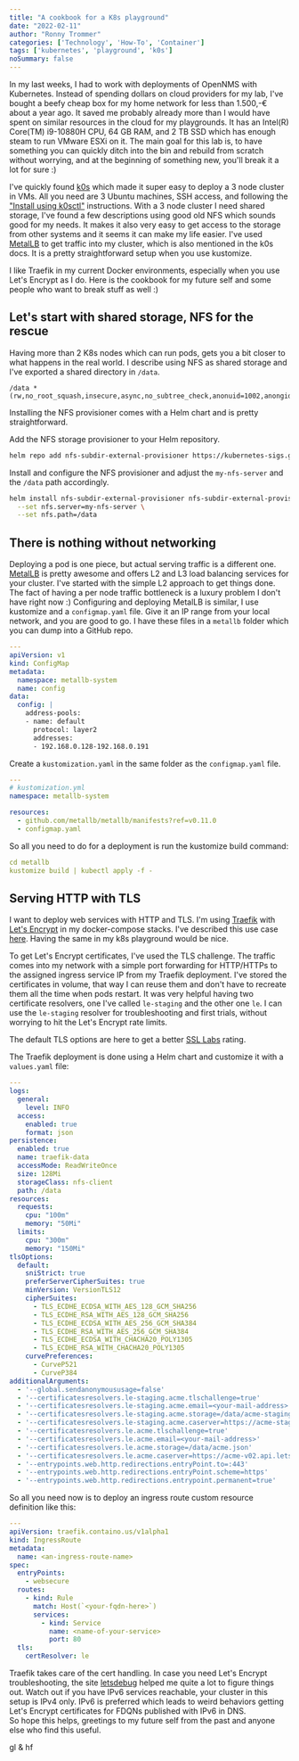 ```yaml
---
title: "A cookbook for a K8s playground"
date: "2022-02-11"
author: "Ronny Trommer"
categories: ['Technology', 'How-To', 'Container']
tags: ['kubernetes', 'playground', 'k0s']
noSummary: false
---
```


In my last weeks, I had to work with deployments of OpenNMS with Kubernetes.
Instead of spending dollars on cloud providers for my lab, I've bought a beefy cheap box for my home network for less than 1.500,-€ about a year ago.
It saved me probably already more than I would have spent on similar resources in the cloud for my playgrounds.
It has an Intel(R) Core(TM) i9-10880H CPU, 64 GB RAM, and 2 TB SSD which has enough steam to run VMware ESXi on it.
The main goal for this lab is, to have something you can quickly ditch into the bin and rebuild from scratch without worrying, and at the beginning of something new, you'll break it a lot for sure :)

I've quickly found [k0s](https://k0sproject.io/) which made it super easy to deploy a 3 node cluster in VMs.
All you need are 3 Ubuntu machines, SSH access, and following the ["Install using k0sctl"](https://docs.k0sproject.io/v1.23.3+k0s.0/k0sctl-install/) instructions.
With a 3 node cluster I need shared storage, I've found a few descriptions using good old NFS which sounds good for my needs.
It makes it also very easy to get access to the storage from other systems and it seems it can make my life easier.
I've used [MetalLB](https://metallb.universe.tf/) to get traffic into my cluster, which is also mentioned in the k0s docs.
It is a pretty straightforward setup when you use kustomize.

I like Traefik in my current Docker environments, especially when you use Let's Encrypt as I do.
Here is the cookbook for my future self and some people who want to break stuff as well :)

## Let's start with shared storage, NFS for the rescue

Having more than 2 K8s nodes which can run pods, gets you a bit closer to what happens in the real world.
I describe using NFS as shared storage and I've exported a shared directory in `/data`.

```plain
/data *(rw,no_root_squash,insecure,async,no_subtree_check,anonuid=1002,anongid=1002)
```

Installing the NFS provisioner comes with a Helm chart and is pretty straightforward.

Add the NFS storage provisioner to your Helm repository.
```bash
helm repo add nfs-subdir-external-provisioner https://kubernetes-sigs.github.io/nfs-subdir-external-provisioner
```

Install and configure the NFS provisioner and adjust the `my-nfs-server` and the `/data` path accordingly. 
```bash
helm install nfs-subdir-external-provisioner nfs-subdir-external-provisioner/nfs-subdir-external-provisioner \
  --set nfs.server=my-nfs-server \
  --set nfs.path=/data
```

## There is nothing without networking

Deploying a pod is one piece, but actual serving traffic is a different one.
[MetalLB](https://metallb.universe.tf/) is pretty awesome and offers L2 and L3 load balancing services for your cluster.
I've started with the simple L2 approach to get things done.
The fact of having a per node traffic bottleneck is a luxury problem I don't have right now :)
Configuring and deploying MetalLB is similar, I use kustomize and a `configmap.yaml` file.
Give it an IP range from your local network, and you are good to go.
I have these files in a `metallb` folder which you can dump into a GitHub repo.

```yaml
---
apiVersion: v1
kind: ConfigMap
metadata:
  namespace: metallb-system
  name: config
data:
  config: |
    address-pools:
    - name: default
      protocol: layer2
      addresses:
      - 192.168.0.128-192.168.0.191

```

Create a `kustomization.yaml` in the same folder as the `configmap.yaml` file.

```yaml
---
# kustomization.yml
namespace: metallb-system

resources:
  - github.com/metallb/metallb/manifests?ref=v0.11.0
  - configmap.yaml
```
So all you need to do for a deployment is run the kustomize build command:

```yaml
cd metallb
kustomize build | kubectl apply -f -
```

## Serving HTTP with TLS

I want to deploy web services with HTTP and TLS.
I'm using [Traefik](https://doc.traefik.io/traefik/) with [Let's Encrypt](https://letsencrypt.org) in my docker-compose stacks.
I've described this use case [here](/article/docker-traefik-letsencrypt/).
Having the same in my k8s playground would be nice.

To get Let's Encrypt certificates, I've used the TLS challenge.
The traffic comes into my network with a simple port forwarding for HTTP/HTTPs to the assigned ingress service IP from my Traefik deployment.
I've stored the certificates in volume, that way I can reuse them and don't have to recreate them all the time when pods restart.
It was very helpful having two certificate resolvers, one I've called `le-staging` and the other one `le`.
I can use the `le-staging` resolver for troubleshooting and first trials, without worrying to hit the Let's Encrypt rate limits.

The default TLS options are here to get a better [SSL Labs](https://www.ssllabs.com/9) rating.

The Traefik deployment is done using a Helm chart and customize it with a `values.yaml` file:

```yaml
---
logs:
  general:
    level: INFO
  access:
    enabled: true
    format: json
persistence:
  enabled: true
  name: traefik-data
  accessMode: ReadWriteOnce
  size: 128Mi
  storageClass: nfs-client
  path: /data
resources:
  requests:
    cpu: "100m"
    memory: "50Mi"
  limits:
    cpu: "300m"
    memory: "150Mi"
tlsOptions:
  default:
    sniStrict: true
    preferServerCipherSuites: true
    minVersion: VersionTLS12
    cipherSuites:
      - TLS_ECDHE_ECDSA_WITH_AES_128_GCM_SHA256
      - TLS_ECDHE_RSA_WITH_AES_128_GCM_SHA256
      - TLS_ECDHE_ECDSA_WITH_AES_256_GCM_SHA384
      - TLS_ECDHE_RSA_WITH_AES_256_GCM_SHA384
      - TLS_ECDHE_ECDSA_WITH_CHACHA20_POLY1305
      - TLS_ECDHE_RSA_WITH_CHACHA20_POLY1305
    curvePreferences:
      - CurveP521
      - CurveP384
additionalArguments:
  - '--global.sendanonymoususage=false'
  - '--certificatesresolvers.le-staging.acme.tlschallenge=true'
  - '--certificatesresolvers.le-staging.acme.email=<your-mail-address>'
  - '--certificatesresolvers.le-staging.acme.storage=/data/acme-staging.json'
  - '--certificatesresolvers.le-staging.acme.caserver=https://acme-staging-v02.api.letsencrypt.org/directory'
  - '--certificatesresolvers.le.acme.tlschallenge=true'
  - '--certificatesresolvers.le.acme.email=<your-mail-address>'
  - '--certificatesresolvers.le.acme.storage=/data/acme.json'
  - '--certificatesresolvers.le.acme.caserver=https://acme-v02.api.letsencrypt.org/directory'
  - '--entrypoints.web.http.redirections.entryPoint.to=:443'
  - '--entrypoints.web.http.redirections.entryPoint.scheme=https'
  - '--entrypoints.web.http.redirections.entrypoint.permanent=true'
```

So all you need now is to deploy an ingress route custom resource definition like this:

```yaml
---
apiVersion: traefik.containo.us/v1alpha1
kind: IngressRoute
metadata:
  name: <an-ingress-route-name>
spec:
  entryPoints:
    - websecure
  routes:
    - kind: Rule
      match: Host(`<your-fqdn-here>`)
      services:
        - kind: Service
          name: <name-of-your-service>
          port: 80
  tls:
    certResolver: le
```

Traefik takes care of the cert handling.
In case you need Let's Encrypt troubleshooting, the site [letsdebug](https://letsdebug.net/) helped me quite a lot to figure things out.
Watch out if you have IPv6 services reachable, your cluster in this setup is IPv4 only.
IPv6 is preferred which leads to weird behaviors getting Let's Encrypt certificates for FDQNs published with IPv6 in DNS.  
So hope this helps, greetings to my future self from the past and anyone else who find this useful.

gl & hf
